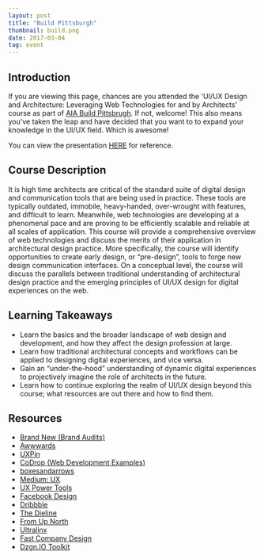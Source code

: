 ```yaml
---
layout: post
title: "Build Pittsburgh"
thumbnail: build.png
date: 2017-03-04
tag: event
---
```


## Introduction

If you are viewing this page, chances are you attended the 'UI/UX Design and Architecture: Leveraging Web Technologies for and by Architects' course as part of <a href="http://aiapgh.org/aia-programs-events/build-pittsburgh/" target="_blank">AIA Build Pittsbrugh</a>. If not, welcome! This also means you've taken the leap and have decided that you want to to expand your knowledge in the UI/UX field. <span class="emoji emoji-thumbs_up"></span> Which is awesome!

You can view the presentation <a href="" target="_blank">HERE</a> for reference.

## Course Description

It is high time architects are critical of the standard suite of digital design and communication tools that are being used in practice. These tools are typically outdated, immobile, heavy-handed, over-wrought with features, and difficult to learn. Meanwhile, web technologies are developing at a phenomenal pace and are proving to be efficiently scalable and reliable at all scales of application. This course will provide a comprehensive overview of web technologies and discuss the merits of their application in architectural design practice. More specifically, the course will identify opportunities to create early design, or “pre-design”, tools to forge new design communication interfaces.  On a conceptual level, the course will discuss the parallels between traditional understanding of architectural design practice and the emerging principles of UI/UX design for digital experiences on the web.

## Learning Takeaways

* Learn the basics and the broader landscape of web design and development, and how they affect the design profession at large.
* Learn how traditional architectural concepts and workflows can be applied to designing digital experiences, and vice versa.
* Gain an “under-the-hood” understanding of dynamic digital experiences to projectively imagine the role of architects in the future.
* Learn how to continue exploring the realm of UI/UX design beyond this course; what resources are out there and how to find them.

## Resources
* <a href="http://www.underconsideration.com/brandnew/" target="_blank"> Brand New (Brand Audits)</a>
* <a href="https://www.awwwards.com" target="_blank">Awwwards</a>
* <a href="https://www.uxpin.com/knowledge.html" target="_blank">UXPin</a>
* <a href="https://tympanus.net/codrops/" target="_blank">CoDrop (Web Development Examples)</a>
* <a href="http://boxesandarrows.com" target="_blank">boxesandarrows</a>
* <a href="https://medium.com/search?q=ux" target="_blank">Medium: UX</a>
* <a href="https://medium.com/ux-power-tools" target="_blank">UX Power Tools</a>
* <a href="http://facebook.design" target="_blank">Facebook Design</a>
* <a href="http://Dribbble.com" target="_blank">Dribbble</a>
* <a href="http://www.thedieline.com" target="_blank">The Dieline</a>
* <a href="http://www.fromupnorth.com" target="_blank">From Up North</a>
* <a href="http://theultralinx.com" target="_blank">Ultralinx</a>
* <a href="https://www.fastcodesign.com" target="_blank">Fast Company Design</a>
* <a href="https://toolkit.dzgn.io/" target="_blank">Dzgn.IO Toolkit</a>


